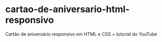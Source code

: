 # cartao-de-aniversario-html-responsivo
Cartão de aniversário responsivo em HTML e CSS + tutorial do YouTube
